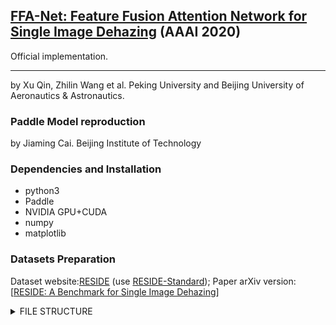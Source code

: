 ##  [FFA-Net: Feature Fusion Attention Network for Single Image Dehazing](https://arxiv.org/abs/1911.07559) (AAAI 2020)
 Official implementation.

---

by Xu Qin, Zhilin Wang et al.    Peking University and Beijing University of Aeronautics & Astronautics.



### Paddle Model reproduction

by Jiaming Cai.    Beijing Institute of Technology

### Dependencies and Installation

* python3
* Paddle
* NVIDIA GPU+CUDA
* numpy
* matplotlib

### Datasets Preparation

Dataset website:[RESIDE](https://sites.google.com/view/reside-dehaze-datasets/) (use [RESIDE-Standard](https://sites.google.com/view/reside-dehaze-datasets/reside-standard)); Paper arXiv version:[[RESIDE: A Benchmark for Single Image Dehazing](https://www.google.com/url?q=https%3A%2F%2Farxiv.org%2Fpdf%2F1712.04143.pdf&sa=D&sntz=1&usg=AFQjCNHzdt3kMDsvuJ7Ef6R4ev59OFeRYA)]

<details>
<summary> FILE STRUCTURE </summary>

```
    PaddleVideo-develop\data\FFA
    	|-- README_FFA.md
    	|-- data
            |-- FFA-data
                |-- ITS
                    |-- hazy
                        |-- *.png
                    |-- clear
                        |-- *.png
                |-- OTS
                    |-- hazy
                        |-- *.jpg
                    |-- clear
                        |-- *.jpg
                |-- SOTS
                    |-- indoor
                        |-- hazy
                            |-- *.png
                        |-- clear
                            |-- *.png
                    |-- outdoor
                        |-- hazy
                            |-- *.jpg
                        |-- clear
                            |-- *.png
```



**Model parameters download**

Download the model parameters of the pre-training model provided by the author and the model parameters of the vgg16 pre-training model from the following link, and put them in the data folder in the project root directory, so that there is an FFA folder under the data, and the FFA folder contains Three model parameter files:

Link: https://pan.baidu.com/s/1G1hsTiQDuW_3HjVn0Nln1A,  extraction code: dqaz



### Usage

#### 1. Dataset

Download the [RESIDE](https://sites.google.com/view/reside-dehaze-datasets/) (the indoor dataset should use [RESIDE-Standard](https://sites.google.com/view/reside-dehaze-datasets/reside-standard) ) dataset, and change the dataset path in configs/FFA-cfg.yaml to your dataset path.



#### 2. Train

Train network on `ITS` dataset

 ```shell
 python main.py -c configs/FFA_cfg.yaml --validate
 ```


If you want to train network on `OTS` dataset，change the file_path of train dataset in configs/FFA-cfg.yaml and note the **suffix** parameter.

If you want to modify the parameters of the model, modify the parameters under MODEL in configs/FFA-cfg.yaml.

If you want to change the training epochs,  you need to change the **max_epoch** parameter under OPTIMIZER in configs/FFA-cfg.yaml at the same time, **max_epoch** must be consistent with **epochs**. For better results, train for at least 80 epochs.

The video memory required for this model training is too large, do not try to increase the **batchsize**.  If the video memory is insufficient, you can reduce the **batchsize** and PIPELINE/train/decode/**crop_size**.

The **gps** and **blocks** undel backbone related to the depth of the model.

The **perloss** under head related to the loss of the model, the default is False. If you want to change it to True, you need to download the vgg16 pre-training model parameter file in the link above to the corresponding location. In order to obtain better training results, it is recommended to download the corresponding file and change the parameter to True.. If you choose False，it means that only the l1 loss between the generated image and the clear image is used as the loss value.

- `--validate` parameter specifies to run validation when training
- `-c` parameter specifies the configuration file path
- `-o`: Specify rewrite parameters, for example: `-o DATASET.batch_size=16` is used to rewrite the batch size of train



#### 3. Resume training

If the training task is terminated, the breakpoint weight file (optimizer-learning rate parameter, breakpoint file) can be loaded to continue training. The `-o resume_epoch` parameter needs to be specified, which means to resume training from the `resume_epoch` round. You need to specify the `-w` parameter, which indicates that the model parameters are loaded from this path to continue training.

```python
python main.py -c configs/FFA_cfg.yaml --validate -o resume_epoch=6
```

For more usage, please check the [official document](https://github.com/PaddlePaddle/PaddleVideo/blob/develop/docs/zh-CN/usage.md#1) of paddle.


#### 4. Test

When testing the model, enter the following code in the console,  the downloaded model parameters mentioned above are used in the following code:

 ```shell
 python main.py --test -c configs/FFA_cfg.yaml -w data/FFA/ITS_3_19_article_pretrained.pdparams
 ```
If you want to test your images, change the file_path of test dataset in configs/FFA-cfg.yaml,  and pay attention to whether the suffix is consistent.

If you want to test on your model, put the path of your model after -w.

The indoor model provided by the authors of the paper is in data/FFA/ITS_3_19_article_pretrained.pdparams，and theoutdoor  model is in data/FFA/OTS_3_19_article_pretrained.pdparams.

### Samples

<p align='center'>
<img src="figs/1400_2.png" height="306px" width='413px'>
<img src='figs/1400_2_FFA.png' height="306px" width='413px' >




</div>

<p align='center'>
<img src='figs/0099_0.9_0.16.jpg' height="606px" width='413px'>
<img src='figs/0099_0_FFA.png' height="606px" width='413px' >
</div>

